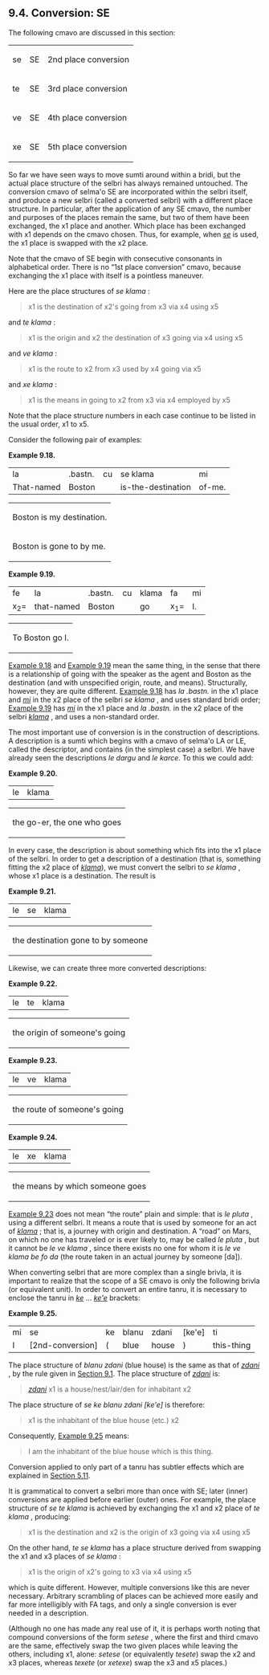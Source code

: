 <a id="section-SE"></a>9.4. <a id="c9s4"></a>Conversion: SE
-----------------------------------------------------------

The following cmavo are discussed in this section:

<table class="cmavo-list"><colgroup></colgroup><tbody><tr class="cmavo-entry"><td class="cmavo"><p class="cmavo">se</p></td><td class="selmaho"><p class="selmaho">SE</p></td><td class="description"><p class="description">2nd place conversion</p></td></tr><tr class="cmavo-entry"><td class="cmavo"><p class="cmavo">te</p></td><td class="selmaho"><p class="selmaho">SE</p></td><td class="description"><p class="description">3rd place conversion</p></td></tr><tr class="cmavo-entry"><td class="cmavo"><p class="cmavo">ve</p></td><td class="selmaho"><p class="selmaho">SE</p></td><td class="description"><p class="description">4th place conversion</p></td></tr><tr class="cmavo-entry"><td class="cmavo"><p class="cmavo">xe</p></td><td class="selmaho"><p class="selmaho">SE</p></td><td class="description"><p class="description">5th place conversion</p></td></tr></tbody></table>

<a id="id-1.10.6.4.1" class="indexterm"></a><a id="id-1.10.6.4.2" class="indexterm"></a><a id="id-1.10.6.4.3" class="indexterm"></a><a id="id-1.10.6.4.4" class="indexterm"></a><a id="id-1.10.6.4.5" class="indexterm"></a><a id="id-1.10.6.4.6" class="indexterm"></a>So far we have seen ways to move sumti around within a bridi, but the actual place structure of the selbri has always remained untouched. The conversion cmavo of selma'o SE are incorporated within the selbri itself, and produce a new selbri (called a converted selbri) with a different place structure. In particular, after the application of any SE cmavo, the number and purposes of the places remain the same, but two of them have been exchanged, the x1 place and another. Which place has been exchanged with x1 depends on the cmavo chosen. Thus, for example, when _<a id="id-1.10.6.4.9.1" class="indexterm"></a>[_se_](../go01#valsi-se)_ is used, the x1 place is swapped with the x2 place.

<a id="id-1.10.6.5.1" class="indexterm"></a><a id="id-1.10.6.5.2" class="indexterm"></a>Note that the cmavo of SE begin with consecutive consonants in alphabetical order. There is no “1st place conversion” cmavo, because exchanging the x1 place with itself is a pointless maneuver.

<a id="id-1.10.6.6.1" class="indexterm"></a><a id="id-1.10.6.6.2" class="indexterm"></a>Here are the place structures of _<a id="id-1.10.6.6.3.1" class="indexterm"></a>se klama_ :

> x1 is the destination of x2's going from x3 via x4 using x5

and _<a id="id-1.10.6.8.1.1" class="indexterm"></a>te klama_ :

> x1 is the origin and x2 the destination of x3 going via x4 using x5

and _<a id="id-1.10.6.10.1.1" class="indexterm"></a>ve klama_ :

> x1 is the route to x2 from x3 used by x4 going via x5

and _<a id="id-1.10.6.12.1.1" class="indexterm"></a>xe klama_ :

> x1 is the means in going to x2 from x3 via x4 employed by x5

<a id="id-1.10.6.14.1" class="indexterm"></a>Note that the place structure numbers in each case continue to be listed in the usual order, x1 to x5.

Consider the following pair of examples:

<div class="interlinear-gloss-example example">
<a id="example-random-id-qmHh"></a>

**Example 9.18. <a id="c9e4d1"></a>** 

<table class="interlinear-gloss"><colgroup></colgroup><tbody><tr class="jbo"><td>la</td><td>.bastn.</td><td>cu</td><td>se&nbsp;klama</td><td>mi</td></tr><tr class="gloss"><td>That-named</td><td>Boston</td><td></td><td>is-the-destination</td><td>of-me.</td></tr></tbody></table>

<table class="interlinear-gloss"><tbody><tr class="para"><td colspan="12321"><p class="natlang">Boston is my destination.</p></td></tr><tr class="para"><td colspan="12321"><p class="natlang">Boston is gone to by me.</p></td></tr></tbody></table>

</div>  
<div class="interlinear-gloss-example example">
<a id="example-random-id-qMHH"></a>

**Example 9.19. <a id="c9e4d2"></a>** 

<table class="interlinear-gloss"><colgroup></colgroup><tbody><tr class="jbo"><td>fe</td><td>la</td><td>.bastn.</td><td>cu</td><td>klama</td><td>fa</td><td>mi</td></tr><tr class="gloss"><td>x<sub>2</sub>=</td><td>that-named</td><td>Boston</td><td></td><td>go</td><td>x<sub>1</sub>=</td><td>I.</td></tr></tbody></table>

<table class="interlinear-gloss"><tbody><tr class="para"><td colspan="12321"><p class="natlang">To Boston go I.</p></td></tr></tbody></table>

</div>  

<a id="id-1.10.6.18.1" class="indexterm"></a><a id="id-1.10.6.18.2" class="indexterm"></a><a id="id-1.10.6.18.3" class="indexterm"></a><a id="id-1.10.6.18.4" class="indexterm"></a><a id="id-1.10.6.18.5" class="indexterm"></a>[Example 9.18](../section-SE#example-random-id-qmHh) and [Example 9.19](../section-SE#example-random-id-qMHH) mean the same thing, in the sense that there is a relationship of going with the speaker as the agent and Boston as the destination (and with unspecified origin, route, and means). Structurally, however, they are quite different. [Example 9.18](../section-SE#example-random-id-qmHh) has _<a id="id-1.10.6.18.9.1" class="indexterm"></a>la .bastn._ in the x1 place and _<a id="id-1.10.6.18.11.1" class="indexterm"></a>[_mi_](../go01#valsi-mi)_ in the x2 place of the selbri _<a id="id-1.10.6.18.13.1" class="indexterm"></a>se klama_ , and uses standard bridi order; [Example 9.19](../section-SE#example-random-id-qMHH) has _<a id="id-1.10.6.18.15.1" class="indexterm"></a>[_mi_](../go01#valsi-mi)_ in the x1 place and _<a id="id-1.10.6.18.17.1" class="indexterm"></a>la .bastn._ in the x2 place of the selbri _<a id="id-1.10.6.18.19.1" class="indexterm"></a>[_klama_](../go01#valsi-klama)_ , and uses a non-standard order.

<a id="id-1.10.6.19.1" class="indexterm"></a><a id="id-1.10.6.19.2" class="indexterm"></a><a id="id-1.10.6.19.3" class="indexterm"></a>The most important use of conversion is in the construction of descriptions. A description is a sumti which begins with a cmavo of selma'o LA or LE, called the descriptor, and contains (in the simplest case) a selbri. We have already seen the descriptions _<a id="id-1.10.6.19.4.1" class="indexterm"></a>le dargu_ and _<a id="id-1.10.6.19.5.1" class="indexterm"></a>le karce_. To this we could add:

<div class="interlinear-gloss-example example">
<a id="example-random-id-3YoA"></a>

**Example 9.20. <a id="id-1.10.6.20.1.1" class="indexterm"></a><a id="c9e4d3"></a>** 

<table class="interlinear-gloss"><colgroup></colgroup><tbody><tr class="jbo"><td>le</td><td>klama</td></tr></tbody></table>

<table class="interlinear-gloss"><tbody><tr class="para"><td colspan="12321"><p class="natlang">the go-er, the one who goes</p></td></tr></tbody></table>

</div>  

<a id="id-1.10.6.21.1" class="indexterm"></a><a id="id-1.10.6.21.2" class="indexterm"></a><a id="id-1.10.6.21.3" class="indexterm"></a>In every case, the description is about something which fits into the x1 place of the selbri. In order to get a description of a destination (that is, something fitting the x2 place of _<a id="id-1.10.6.21.6.1" class="indexterm"></a>[_klama_](../go01#valsi-klama)_), we must convert the selbri to _<a id="id-1.10.6.21.7.1" class="indexterm"></a>se klama_ , whose x1 place is a destination. The result is

<div class="interlinear-gloss-example example">
<a id="example-random-id-brDN"></a>

**Example 9.21. <a id="id-1.10.6.22.1.1" class="indexterm"></a><a id="c9e4d4"></a>** 

<table class="interlinear-gloss"><colgroup></colgroup><tbody><tr class="jbo"><td>le</td><td>se</td><td>klama</td></tr></tbody></table>

<table class="interlinear-gloss"><tbody><tr class="para"><td colspan="12321"><p class="natlang">the destination gone to by someone</p></td></tr></tbody></table>

</div>  

Likewise, we can create three more converted descriptions:

<div class="interlinear-gloss-example example">
<a id="example-random-id-qMIQ"></a>

**Example 9.22. <a id="c9e4d5"></a>** 

<table class="interlinear-gloss"><colgroup></colgroup><tbody><tr class="jbo"><td>le</td><td>te</td><td>klama</td></tr></tbody></table>

<table class="interlinear-gloss"><tbody><tr class="para"><td colspan="12321"><p class="natlang">the origin of someone's going</p></td></tr></tbody></table>

</div>  
<div class="interlinear-gloss-example example">
<a id="example-random-id-qMjE"></a>

**Example 9.23. <a id="c9e4d6"></a>** 

<table class="interlinear-gloss"><colgroup></colgroup><tbody><tr class="jbo"><td>le</td><td>ve</td><td>klama</td></tr></tbody></table>

<table class="interlinear-gloss"><tbody><tr class="para"><td colspan="12321"><p class="natlang">the route of someone's going</p></td></tr></tbody></table>

</div>  
<div class="interlinear-gloss-example example">
<a id="example-random-id-qmji"></a>

**Example 9.24. <a id="c9e4d7"></a>** 

<table class="interlinear-gloss"><colgroup></colgroup><tbody><tr class="jbo"><td>le</td><td>xe</td><td>klama</td></tr></tbody></table>

<table class="interlinear-gloss"><tbody><tr class="para"><td colspan="12321"><p class="natlang">the means by which someone goes</p></td></tr></tbody></table>

</div>  

<a id="id-1.10.6.27.1" class="indexterm"></a><a id="id-1.10.6.27.2" class="indexterm"></a><a id="id-1.10.6.27.3" class="indexterm"></a><a id="id-1.10.6.27.4" class="indexterm"></a><a id="id-1.10.6.27.5" class="indexterm"></a><a id="id-1.10.6.27.6" class="indexterm"></a><a id="id-1.10.6.27.7" class="indexterm"></a>[Example 9.23](../section-SE#example-random-id-qMjE) does not mean “the route” plain and simple: that is _<a id="id-1.10.6.27.10.1" class="indexterm"></a>le pluta_ , using a different selbri. It means a route that is used by someone for an act of _<a id="id-1.10.6.27.11.1" class="indexterm"></a>[_klama_](../go01#valsi-klama)_ ; that is, a journey with origin and destination. A “road” on Mars, on which no one has traveled or is ever likely to, may be called _<a id="id-1.10.6.27.13.1" class="indexterm"></a>le pluta_ , but it cannot be _<a id="id-1.10.6.27.14.1" class="indexterm"></a>le ve klama_ , since there exists no one for whom it is _<a id="id-1.10.6.27.15.1" class="indexterm"></a>le ve klama be fo da_ (the route taken in an actual journey by someone \[da\]).

<a id="id-1.10.6.28.1" class="indexterm"></a><a id="id-1.10.6.28.2" class="indexterm"></a><a id="id-1.10.6.28.3" class="indexterm"></a><a id="id-1.10.6.28.4" class="indexterm"></a>When converting selbri that are more complex than a single brivla, it is important to realize that the scope of a SE cmavo is only the following brivla (or equivalent unit). In order to convert an entire tanru, it is necessary to enclose the tanru in _<a id="id-1.10.6.28.5.1" class="indexterm"></a>[_ke_](../go01#valsi-ke)_ … _<a id="id-1.10.6.28.6.1" class="indexterm"></a>[_ke'e_](../go01#valsi-kehe)_ brackets:

<div class="interlinear-gloss-example example">
<a id="example-random-id-wQbB"></a>

**Example 9.25. <a id="id-1.10.6.29.1.1" class="indexterm"></a><a id="c9e4d8"></a>** 

<table class="interlinear-gloss"><colgroup></colgroup><tbody><tr class="jbo"><td>mi</td><td>se</td><td>ke</td><td>blanu</td><td>zdani</td><td>[ke'e]</td><td>ti</td></tr><tr class="gloss"><td>I</td><td>[2nd-conversion]</td><td>(</td><td>blue</td><td>house</td><td>)</td><td>this-thing</td></tr></tbody></table>

</div>  

The place structure of _<a id="id-1.10.6.30.1.1" class="indexterm"></a>blanu zdani_ (blue house) is the same as that of _<a id="id-1.10.6.30.2.1" class="indexterm"></a>[_zdani_](../go01#valsi-zdani)_ , by the rule given in [Section 9.1](../chapter-sumti-tcita#section-sumti-tcita-introduction). The place structure of _<a id="id-1.10.6.30.4.1" class="indexterm"></a>[_zdani_](../go01#valsi-zdani)_ is:

> _<a id="id-1.10.6.31.1.1.1" class="indexterm"></a>[_zdani_](../go01#valsi-zdani)_ x1 is a house/nest/lair/den for inhabitant x2

The place structure of _<a id="id-1.10.6.32.1.1" class="indexterm"></a>se ke blanu zdani \[ke'e\]_ is therefore:

> x1 is the inhabitant of the blue house (etc.) x2

Consequently, [Example 9.25](../section-SE#example-random-id-wQbB) means:

> I am the inhabitant of the blue house which is this thing.

Conversion applied to only part of a tanru has subtler effects which are explained in [Section 5.11](../section-place-conversion).

<a id="id-1.10.6.37.1" class="indexterm"></a><a id="id-1.10.6.37.2" class="indexterm"></a><a id="id-1.10.6.37.3" class="indexterm"></a>It is grammatical to convert a selbri more than once with SE; later (inner) conversions are applied before earlier (outer) ones. For example, the place structure of _<a id="id-1.10.6.37.4.1" class="indexterm"></a>se te klama_ is achieved by exchanging the x1 and x2 place of _<a id="id-1.10.6.37.7.1" class="indexterm"></a>te klama_ , producing:<a id="id-1.10.6.37.8" class="indexterm"></a>

> x1 is the destination and x2 is the origin of x3 going via x4 using x5

On the other hand, _<a id="id-1.10.6.39.1.1" class="indexterm"></a>te se klama_ has a place structure derived from swapping the x1 and x3 places of _<a id="id-1.10.6.39.4.1" class="indexterm"></a>se klama_ :

> x1 is the origin of x2's going to x3 via x4 using x5

<a id="id-1.10.6.41.1" class="indexterm"></a>which is quite different. However, multiple conversions like this are never necessary. Arbitrary scrambling of places can be achieved more easily and far more intelligibly with FA tags, and only a single conversion is ever needed in a description.

<a id="id-1.10.6.42.1" class="indexterm"></a>(Although no one has made any real use of it, it is perhaps worth noting that compound conversions of the form _<a id="id-1.10.6.42.2.1" class="indexterm"></a>setese_ , where the first and third cmavo are the same, effectively swap the two given places while leaving the others, including x1, alone: _<a id="id-1.10.6.42.4.1" class="indexterm"></a>setese_ (or equivalently _<a id="id-1.10.6.42.5.1" class="indexterm"></a>tesete_) swap the x2 and x3 places, whereas _<a id="id-1.10.6.42.8.1" class="indexterm"></a>texete_ (or _<a id="id-1.10.6.42.9.1" class="indexterm"></a>xetexe_) swap the x3 and x5 places.)